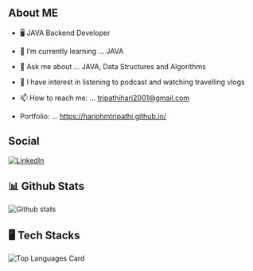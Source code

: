 ## About ME

- 🖥 JAVA Backend Developer

- 🌱 I’m currently learning ... JAVA

- 💬 Ask me about ... JAVA, Data Structures and Algorithms

- 💫 I have interest in listening to podcast and watching travelling vlogs

- 📫 How to reach me: ... tripathihari2001@gmail.com

- Portfolio: ... https://hariohmtripathi.github.io/


## Social
[![LinkedIn](https://img.shields.io/badge/LinkedIn-%230077B5.svg?logo=linkedin&logoColor=white)](https://www.linkedin.com/in/hari-ohm-tripathi-623927205)

## 📊 Github Stats
![Github stats](https://github-readme-stats.vercel.app/api?username=hariohmtripathi&theme=highcontrast&show_icons=true&count_private=true) 

## 🖥 Tech Stacks 
![Top Languages Card](https://github-readme-stats.vercel.app/api/top-langs/?username=hariohmtripathi)

